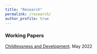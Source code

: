 ```yaml
---
title: "Research"
permalink: /research/
author_profile: true
---
```

### Working Papers
[Childlessness and Development](https://paulwdai.github.io/files/childlessness.pdf). May 2022
